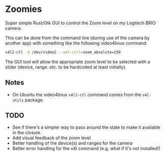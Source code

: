 # Zoomies

Super simple Rust/Gtk GUI to control the Zoom level on my Logitech BRIO camera.

This can be done from the command line (during use of the camera by another app) with something like the following video4linux command:

```bash
v4l2-ctl -d /dev/video2 --set-ctrl=zoom_absolute=150
```

The GUI tool will allow the appropriate zoom level to be selected with a slider (device, range. etc. to be hardcoded at least initially).

## Notes

  * On Ubuntu the video4linux `v4l2-ctl` command comes from the `v4l-utils` package.

## TODO

  * See if there's a simpler way to pass around the state to make it available in the closure.
  * Add visual feedback of the zoom level
  * Better handling of the device(s) and ranges for the camera
  * Better error handling for the v4l command (e.g. what if it's not installed!)
